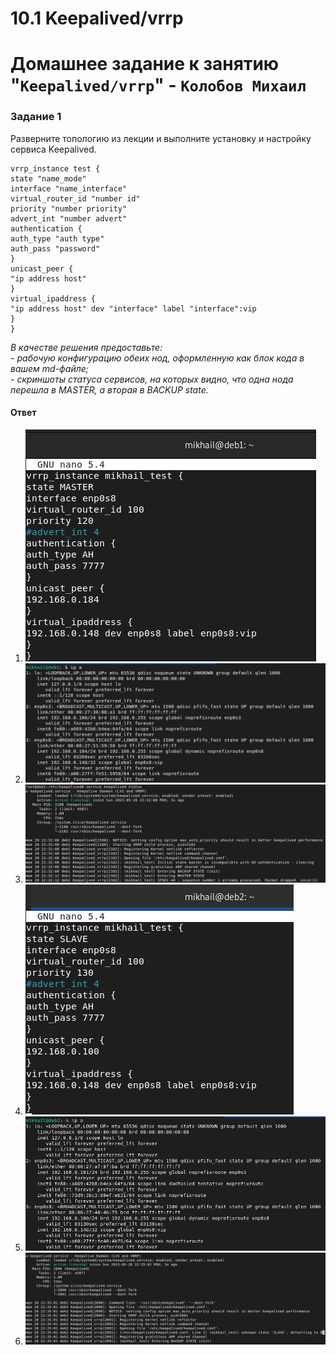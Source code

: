 # 10.1 Keepalived/vrrp

# Домашнее задание к занятию "`Keepalived/vrrp`" - `Колобов Михаил`

### Задание 1
Разверните топологию из лекции и выполните установку и настройку сервиса Keepalived. 

```
vrrp_instance test {
state "name_mode"
interface "name_interface"
virtual_router_id "number id"
priority "number priority"
advert_int "number advert"
authentication {
auth_type "auth type"
auth_pass "password"
}
unicast_peer {
"ip address host"
}
virtual_ipaddress {
"ip address host" dev "interface" label "interface":vip
}
}
```

*В качестве решения предоставьте:*   
*- рабочую конфигурацию обеих нод, оформленную как блок кода в вашем md-файле;*   
*- скриншоты статуса сервисов, на которых видно, что одна нода перешла в MASTER, а вторая в BACKUP state.*   

#### Ответ

1. ![01-01](https://github.com/Mikhail-2023/Keepalived_vrrp/blob/main/screen/01-01.PNG)
2. ![01-02](https://github.com/Mikhail-2023/Keepalived_vrrp/blob/main/screen/01-02.PNG)
3. ![01-03](https://github.com/Mikhail-2023/Keepalived_vrrp/blob/main/screen/01-03.PNG)
4. ![01-04](https://github.com/Mikhail-2023/Keepalived_vrrp/blob/main/screen/01-04.PNG)
5. ![01-05](https://github.com/Mikhail-2023/Keepalived_vrrp/blob/main/screen/01-05.PNG)
6. ![01-06](https://github.com/Mikhail-2023/Keepalived_vrrp/blob/main/screen/01-06.PNG)
